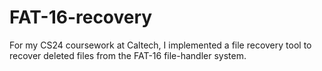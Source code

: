 # FAT-16-recovery
For my CS24 coursework at Caltech, I implemented a file recovery tool to recover deleted files from the FAT-16 file-handler system.
